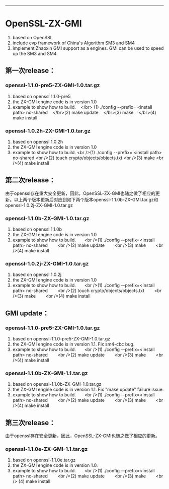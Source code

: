 *********************************************************************************************************** 
OpenSSL-ZX-GMI 
===================================
1. based on OpenSSL
2. include evp framework of China's Algorithm SM3 and SM4
3. implement Zhaoxin GMI support as a engines. GMI can be used to speed up the SM3 and SM4.
  

第一次release：
-----------------------------------
### openssl-1.1.0-pre5-ZX-GMI-1.0.tar.gz
1. based on openssl 1.1.0-pre5
2. the ZX-GMI engine code is in version 1.0
3. example to show how to build. 
    \</br\> (1) ./config --prefix= \<install path\> no-shared
    \</br\>(2) make update
    \</br\>(3) make
    \</br\>(4) make install

### openssl-1.0.2h-ZX-GMI-1.0.tar.gz
1. based on openssl 1.0.2h
2. the ZX-GMI engine code is in version 1.0
3. example to show how to build. 
\<br /\>(1) ./config --prefix= \<install path\> no-shared
\<br /\>(2) touch crypto/objects/objects.txt 
\<br /\>(3) make
\<br /\>(4) make install
  

第二次release：
-----------------------------------
由于openssl存在重大安全更新，因此，OpenSSL-ZX-GMI也随之做了相应的更新。以上两个版本更新后对应到如下两个版本openssl-1.1.0b-ZX-GMI.tar.gz和openssl-1.0.2j-ZX-GMI-1.0.tar.gz
### openssl-1.1.0b-ZX-GMI-1.0.tar.gz
1. based on openssl 1.1.0b
2. the ZX-GMI engine code is in version 1.0
3. example to show how to build. 
        \<br /\>(1) ./config --prefix=\<install path\> no-shared
        \<br /\>(2) make update
        \<br /\>(3) make
        \<br /\>(4) make install

### openssl-1.0.2j-ZX-GMI-1.0.tar.gz
1. based on openssl 1.0.2j
2. the ZX-GMI engine code is in version 1.0
3. example to show how to build. 
        \<br /\>(1) ./config --prefix=\<install path\> no-shared
        \<br /\>(2) touch crypto/objects/objects.txt 
        \<br /\>(3) make
        \<br /\>(4) make install

## GMI update：    
### openssl-1.1.0-pre5-ZX-GMI-1.0.tar.gz
1. based on openssl-1.1.0-pre5-ZX-GMI-1.0.tar.gz
2. the ZX-GMI engine code is in version 1.1. Fix sm4-cbc bug.
3. example to show how to build. 
        \<br /\>(1) ./config --prefix=\<install path\> no-shared
        \<br /\>(2) make update
        \<br /\>(3) make
        \<br /\>(4) make install

### openssl-1.1.0b-ZX-GMI-1.1.tar.gz
1. based on openssl-1.1.0b-ZX-GMI-1.0.tar.gz
2. the ZX-GMI engine code is in version 1.1. Fix "make update" failure issue.
3. example to show how to build. 
        \<br /\>(1) ./config --prefix=\<install path\> no-shared
        \<br /\>(2) make update
        \<br /\>(3) make
        \<br /\>(4) make install
  

第三次release：
-----------------------------------
由于openssl存在安全更新，因此，OpenSSL-ZX-GMI也随之做了相应的更新。
### openssl-1.1.0e-ZX-GMI-1.1.tar.gz
1. based on openssl-1.1.0e.tar.gz
2. the ZX-GMI engine code is in version 1.0. 
3. example to show how to build. 
        \<br /\>(1) ./config --prefix=\<install path\> no-shared
        \<br /\>(2) make update
        \<br /\>(3) make
        \<br /\> (4) make install

